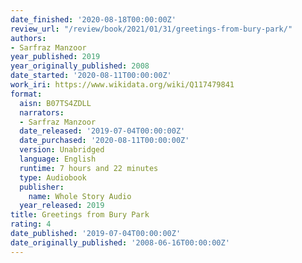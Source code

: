 ```yaml
---
date_finished: '2020-08-18T00:00:00Z'
review_url: "/review/book/2021/01/31/greetings-from-bury-park/"
authors:
- Sarfraz Manzoor
year_published: 2019
year_originally_published: 2008
date_started: '2020-08-11T00:00:00Z'
work_iri: https://www.wikidata.org/wiki/Q117479841
format:
  aisn: B07TS4ZDLL
  narrators:
  - Sarfraz Manzoor
  date_released: '2019-07-04T00:00:00Z'
  date_purchased: '2020-08-11T00:00:00Z'
  version: Unabridged
  language: English
  runtime: 7 hours and 22 minutes
  type: Audiobook
  publisher:
    name: Whole Story Audio
  year_released: 2019
title: Greetings from Bury Park
rating: 4
date_published: '2019-07-04T00:00:00Z'
date_originally_published: '2008-06-16T00:00:00Z'
---
```


